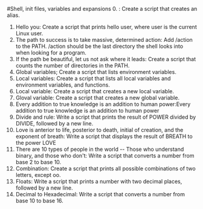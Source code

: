 #Shell, init files, variables and expansions
0. <o>: Create a script that creates an alias.
1. Hello you: Create a script that prints hello user, where user is the current Linux user.
2. The path to success is to take massive, determined action: Add /action to the PATH. /action should be the last directory the shell looks into when looking for a program.
3. If the path be beautiful, let us not ask where it leads: Create a script that counts the number of directories in the PATH.
4. Global variables; Create a script that lists environment variables.
5. Local variables: Create a script that lists all local variables and environment variables, and functions.
6. Local variable: Create a script that creates a new local variable.
7. Gloval variable: Create a script that creates a new global variable.
8. Every addition to true knowledge is an addition to human power:Every addition to true knowledge is an addition to human power
9. Divide and rule: Write a script that prints the result of POWER divided by DIVIDE, followed by a new line.
10.  Love is anterior to life, posterior to death, initial of creation, and the exponent of breath: Write a script that displays the result of BREATH to the power LOVE
11. There are 10 types of people in the world -- Those who understand binary, and those who don't: Write a script that converts a number from base 2 to base 10.
12. Combination: Create a script that prints all possible combinations of two letters, except oo.
13. Floats: Write a script that prints a number with two decimal places, followed by a new line.
14. Decimal to Hexadecimal: Write a script that converts a number from base 10 to base 16.
